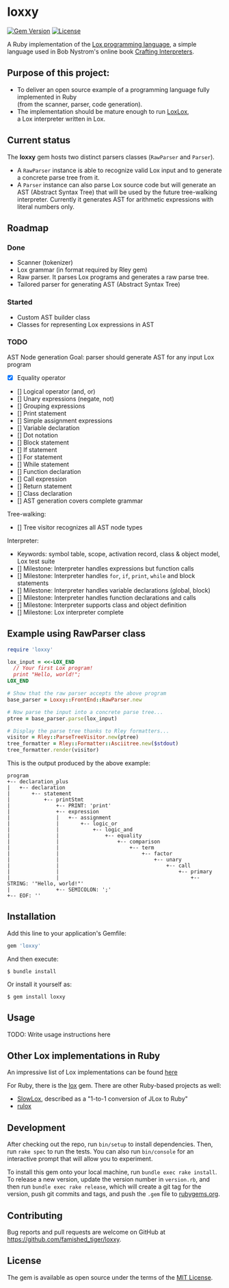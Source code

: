 # loxxy
[![Gem Version](https://badge.fury.io/rb/loxxy.svg)](https://badge.fury.io/rb/loxxy)
[![License](https://img.shields.io/badge/license-MIT-brightgreen.svg?style=flat)](https://github.com/famished-tiger/loxxy/blob/main/LICENSE.txt)


A Ruby implementation of the [Lox programming language](https://craftinginterpreters.com/the-lox-language.html ),
a simple language used in Bob Nystrom's online book [Crafting Interpreters](https://craftinginterpreters.com/ ).

## Purpose of this project:
- To deliver an open source example of a programming language fully implemented in Ruby  
  (from the scanner, parser, code generation).
- The implementation should be mature enough to run [LoxLox](https://github.com/benhoyt/loxlox),  
  a Lox interpreter written in Lox.

## Current status
The __loxxy__ gem hosts two distinct parsers classes (`RawParser` and `Parser`).
- A `RawParser` instance is able to recognize valid Lox input and to generate
  a concrete parse tree from it.
- A `Parser` instance can also parse Lox source code but will generate an AST
  (Abstract Syntax Tree) that will be used by the future tree-walking interpreter.
  Currently it generates AST for arithmetic expressions with literal numbers only.

## Roadmap
### Done
- Scanner (tokenizer)
- Lox grammar (in format required by Rley gem)   
- Raw parser. It parses Lox programs and generates a raw parse tree.
- Tailored parser for generating AST (Abstract Syntax Tree)
  
### Started
-  Custom AST builder class  
-  Classes for representing Lox expressions in AST

### TODO
AST Node generation
Goal: parser should generate AST for any input Lox program
- [X] Equality operator
- [] Logical operator (and, or)
- [] Unary expressions (negate, not)
- [] Grouping expressions
- [] Print statement
- [] Simple assignment expressions
- [] Variable declaration
- [] Dot notation
- [] Block statement
- [] If statement
- [] For statement
- [] While statement
- [] Function declaration
- [] Call expression
- [] Return statement
- [] Class declaration
- [] AST generation covers complete grammar

Tree-walking:
- [] Tree visitor recognizes all AST node types

Interpreter:
- Keywords: symbol table, scope, activation record, class & object model, Lox test suite
- [] Milestone: Interpreter handles expressions but function calls
- [] Milestone: Interpreter handles `for`, `if`, `print`, `while` and block statements
- [] Milestone: Interpreter handles variable declarations (global, block)
- [] Milestone: Interpreter handles function declarations and calls
- [] Milestone: Interpreter supports class and object definition
- [] Milestone: Lox interpreter complete

## Example using RawParser class
```ruby
require 'loxxy'

lox_input = <<-LOX_END
  // Your first Lox program!
  print "Hello, world!";
LOX_END

# Show that the raw parser accepts the above program
base_parser = Loxxy::FrontEnd::RawParser.new

# Now parse the input into a concrete parse tree...
ptree = base_parser.parse(lox_input)

# Display the parse tree thanks to Rley formatters...
visitor = Rley::ParseTreeVisitor.new(ptree)
tree_formatter = Rley::Formatter::Asciitree.new($stdout)
tree_formatter.render(visitor)
```

This is the output produced by the above example:
```
program
+-- declaration_plus
|   +-- declaration
|       +-- statement
|           +-- printStmt
|               +-- PRINT: 'print'
|               +-- expression
|               |   +-- assignment
|               |       +-- logic_or
|               |           +-- logic_and
|               |               +-- equality
|               |                   +-- comparison
|               |                       +-- term
|               |                           +-- factor
|               |                               +-- unary
|               |                                   +-- call
|               |                                       +-- primary
|               |                                           +-- STRING: '"Hello, world!"'
|               +-- SEMICOLON: ';'
+-- EOF: ''
```

## Installation

Add this line to your application's Gemfile:

```ruby
gem 'loxxy'
```

And then execute:

    $ bundle install

Or install it yourself as:

    $ gem install loxxy

## Usage

TODO: Write usage instructions here

## Other Lox implementations in Ruby
An impressive list of Lox implementations can be found [here](https://github.com/munificent/craftinginterpreters/wiki/Lox-implementations)

For Ruby, there is the [lox](https://github.com/rdodson41/ruby-lox) gem.
There are other Ruby-based projects as well:  
- [SlowLox](https://github.com/ArminKleinert/SlowLox), described as a "1-to-1 conversion of JLox to Ruby"
- [rulox](https://github.com/LevitatingBusinessMan/rulox)

## Development

After checking out the repo, run `bin/setup` to install dependencies. Then, run `rake spec` to run the tests. You can also run `bin/console` for an interactive prompt that will allow you to experiment.

To install this gem onto your local machine, run `bundle exec rake install`. To release a new version, update the version number in `version.rb`, and then run `bundle exec rake release`, which will create a git tag for the version, push git commits and tags, and push the `.gem` file to [rubygems.org](https://rubygems.org).

## Contributing

Bug reports and pull requests are welcome on GitHub at https://github.com/famished_tiger/loxxy.


## License

The gem is available as open source under the terms of the [MIT License](https://opensource.org/licenses/MIT).
